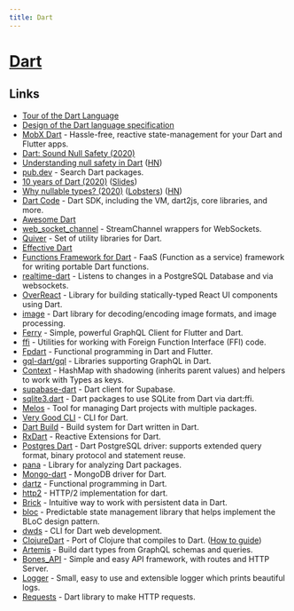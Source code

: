 ```yaml
---
title: Dart
---
```


# [Dart](https://www.dartlang.org/)

## Links

- [Tour of the Dart Language](https://www.dartlang.org/guides/language/language-tour)
- [Design of the Dart language specification](https://github.com/dart-lang/language)
- [MobX Dart](https://github.com/mobxjs/mobx.dart) - Hassle-free, reactive state-management for your Dart and Flutter apps.
- [Dart: Sound Null Safety (2020)](https://medium.com/dartlang/announcing-sound-null-safety-defd2216a6f3)
- [Understanding null safety in Dart](https://dart.dev/null-safety/understanding-null-safety) ([HN](https://news.ycombinator.com/item?id=23935967))
- [pub.dev](https://pub.dev/) - Search Dart packages.
- [10 years of Dart (2020)](https://www.youtube.com/watch?v=e-58C8aGBM4) ([Slides](https://mrale.ph/talks/vmil2020/))
- [Why nullable types? (2020)](https://medium.com/dartlang/why-nullable-types-7dd93c28c87a) ([Lobsters](https://lobste.rs/s/hek0ym/why_nullable_types)) ([HN](https://news.ycombinator.com/item?id=25340629))
- [Dart Code](https://github.com/dart-lang/sdk) - Dart SDK, including the VM, dart2js, core libraries, and more.
- [Awesome Dart](https://github.com/yissachar/awesome-dart)
- [web_socket_channel](https://github.com/dart-lang/web_socket_channel) - StreamChannel wrappers for WebSockets.
- [Quiver](https://github.com/google/quiver-dart) - Set of utility libraries for Dart.
- [Effective Dart](https://dart.dev/guides/language/effective-dart)
- [Functions Framework for Dart](https://github.com/GoogleCloudPlatform/functions-framework-dart) - FaaS (Function as a service) framework for writing portable Dart functions.
- [realtime-dart](https://github.com/supabase/realtime-dart) - Listens to changes in a PostgreSQL Database and via websockets.
- [OverReact](https://github.com/Workiva/over_react) - Library for building statically-typed React UI components using Dart.
- [image](https://github.com/brendan-duncan/image) - Dart library for decoding/encoding image formats, and image processing.
- [Ferry](https://github.com/gql-dart/ferry) - Simple, powerful GraphQL Client for Flutter and Dart.
- [ffi](https://github.com/dart-lang/ffi) - Utilities for working with Foreign Function Interface (FFI) code.
- [Fpdart](https://github.com/SandroMaglione/fpdart) - Functional programming in Dart and Flutter.
- [gql-dart/gql](https://github.com/gql-dart/gql) - Libraries supporting GraphQL in Dart.
- [Context](https://github.com/lesnitsky/contextualized) - HashMap with shadowing (inherits parent values) and helpers to work with Types as keys.
- [supabase-dart](https://github.com/supabase/supabase-dart) - Dart client for Supabase.
- [sqlite3.dart](https://github.com/simolus3/sqlite3.dart) - Dart packages to use SQLite from Dart via dart:ffi.
- [Melos](https://github.com/invertase/melos) - Tool for managing Dart projects with multiple packages.
- [Very Good CLI](https://github.com/VeryGoodOpenSource/very_good_cli) - CLI for Dart.
- [Dart Build](https://github.com/dart-lang/build) - Build system for Dart written in Dart.
- [RxDart](https://github.com/ReactiveX/rxdart) - Reactive Extensions for Dart.
- [Postgres Dart](https://github.com/isoos/postgresql-dart) - Dart PostgreSQL driver: supports extended query format, binary protocol and statement reuse.
- [pana](https://github.com/dart-lang/pana) - Library for analyzing Dart packages.
- [Mongo-dart](https://github.com/mongo-dart/mongo_dart) - MongoDB driver for Dart.
- [dartz](https://github.com/spebbe/dartz) - Functional programming in Dart.
- [http2](https://github.com/dart-lang/http2) - HTTP/2 implementation for dart.
- [Brick](https://github.com/GetDutchie/brick) - Intuitive way to work with persistent data in Dart.
- [bloc](https://github.com/felangel/bloc) - Predictable state management library that helps implement the BLoC design pattern.
- [dwds](https://github.com/dart-lang/webdev) - CLI for Dart web development.
- [ClojureDart](https://github.com/Tensegritics/ClojureDart) - Port of Clojure that compiles to Dart. ([How to guide](https://github.com/Liverm0r/HowToClojureDart))
- [Artemis](https://github.com/comigor/artemis) - Build dart types from GraphQL schemas and queries.
- [Bones_API](https://github.com/Colossus-Services/bones_api) - Simple and easy API framework, with routes and HTTP Server.
- [Logger](https://github.com/leisim/logger) - Small, easy to use and extensible logger which prints beautiful logs.
- [Requests](https://github.com/jossef/requests) - Dart library to make HTTP requests.